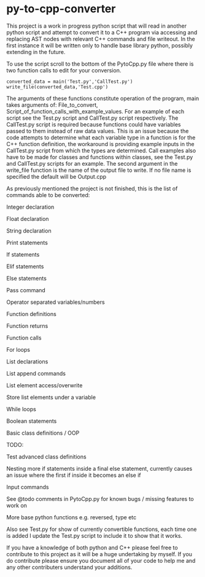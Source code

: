 # py-to-cpp-converter

This project is a work in progress python script that will read in another python script and attempt to convert it to a C++ program via accessing and replacing AST nodes with relevant C++ commands and file writeout. In the first instance it will be written only to handle base library python, possibly extending in the future.

To use the script scroll to the bottom of the PytoCpp.py file where there is two function calls to edit for your conversion.

```
converted_data = main('Test.py','CallTest.py')
write_file(converted_data,'Test.cpp')
```

The arguments of these functions constitute operation of the program, main takes arguments of: File_to_convert, Script_of_function_calls_with_example_values. For an example of each script see the Test.py script and CallTest.py script respectively. The CallTest.py script is required because functions could have variables passed to them instead of raw data values. This is an issue because the code attempts to determine what each variable type in a function is for the C++ function definition, the workaround is providing example inputs in the CallTest.py script from which the types are determined. Call examples also have to be made for classes and functions within classes, see the Test.py and CallTest.py scripts for an example. The second argument in the write_file function is the name of the output file to write. If no file name is specified the default will be Output.cpp

As previously mentioned the project is not finished, this is the list of commands able to be converted:

Integer declaration

Float declaration

String declaration

Print statements

If statements

Elif statements

Else statements

Pass command

Operator separated variables/numbers

Function definitions

Function returns

Function calls

For loops

List declarations

List append commands

List element access/overwrite

Store list elements under a variable

While loops

Boolean statements

Basic class definitions / OOP

TODO:

Test advanced class definitions

Nesting more if statements inside a final else statement, currently causes an issue where the first if inside it becomes an else if

Input commands

See @todo comments in PytoCpp.py for known bugs / missing features to work on

More base python functions e.g. reversed, type etc


Also see Test.py for show of currently convertible functions, each time one is added I update the Test.py script to include it to show that it works.

If you have a knowledge of both python and C++ please feel free to contribute to this project as it will be a huge undertaking by myself. If you do contribute please ensure you document all of your code to help me and any other contributers understand your additions.
